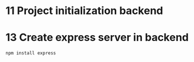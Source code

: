 # 11 Project initialization backend

# 13 Create express server in backend

```sh
npm install express
```
